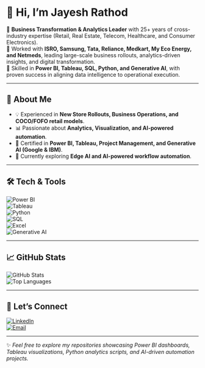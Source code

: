 
# 👋 Hi, I’m Jayesh Rathod  

🔹 **Business Transformation & Analytics Leader** with 25+ years of cross-industry expertise (Retail, Real Estate, Telecom, Healthcare, and Consumer Electronics).  
🔹 Worked with **ISRO, Samsung, Tata, Reliance, Medkart, My Eco Energy, and Netmeds**, leading large-scale business rollouts, analytics-driven insights, and digital transformation.  
🔹 Skilled in **Power BI, Tableau, SQL, Python, and Generative AI**, with proven success in aligning data intelligence to operational execution.  

---

## 🚀 About Me  
- 💡 Experienced in **New Store Rollouts, Business Operations, and COCO/FOFO retail models**.  
- 📊 Passionate about **Analytics, Visualization, and AI-powered automation**.  
- 🧩 Certified in **Power BI, Tableau, Project Management, and Generative AI (Google & IBM)**.  
- 🌱 Currently exploring **Edge AI and AI-powered workflow automation**.  

---

## 🛠️ Tech & Tools  
![Power BI](https://img.shields.io/badge/PowerBI-F2C811?style=for-the-badge&logo=power-bi&logoColor=black)  
![Tableau](https://img.shields.io/badge/Tableau-E97627?style=for-the-badge&logo=tableau&logoColor=white)  
![Python](https://img.shields.io/badge/Python-3776AB?style=for-the-badge&logo=python&logoColor=white)  
![SQL](https://img.shields.io/badge/SQL-003B57?style=for-the-badge&logo=postgresql&logoColor=white)  
![Excel](https://img.shields.io/badge/Excel-217346?style=for-the-badge&logo=microsoft-excel&logoColor=white)  
![Generative AI](https://img.shields.io/badge/Generative%20AI-FF6F00?style=for-the-badge&logo=openai&logoColor=white)  

---

## 📈 GitHub Stats  
![GitHub Stats](https://github-readme-stats.vercel.app/api?username=jayeshrathod&show_icons=true&theme=tokyonight)  
![Top Languages](https://github-readme-stats.vercel.app/api/top-langs/?username=jayeshrathod&layout=compact&theme=tokyonight)  

---

## 🔗 Let’s Connect  
[![LinkedIn](https://img.shields.io/badge/LinkedIn-blue?style=for-the-badge&logo=linkedin)](https://www.linkedin.com/in/jsrathod)  
[![Email](https://img.shields.io/badge/Email-D14836?style=for-the-badge&logo=gmail&logoColor=white)](mailto:rathod.js@gmail.com)  

---

✨ *Feel free to explore my repositories showcasing Power BI dashboards, Tableau visualizations, Python analytics scripts, and AI-driven automation projects.*  
